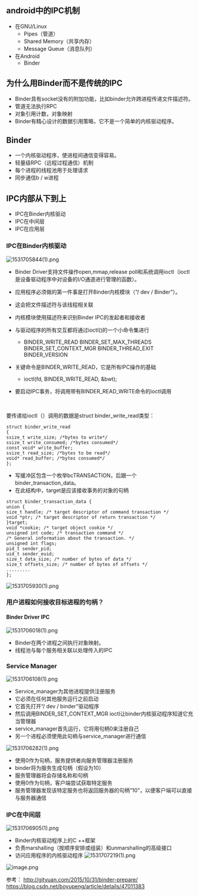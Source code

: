 ## android中的IPC机制

- 在GNU/Linux
  - Pipes（管道）
  - Shared Memory（共享内存）
  - Message Queue（消息队列）
- 在Android
  - Binder

## 为什么用Binder而不是传统的IPC

- Binder具有socket没有的附加功能，比如binder允许跨进程传递文件描述符。
- 管道无法执行RPC
- 对象引用计数，对象映射
- Binder有精心设计的数据引用策略，它不是一个简单的内核驱动程序。

## Binder

- 一个内核驱动程序，使进程间通信变得容易。
- 轻量级RPC（远程过程通信）机制
- 每个进程的线程池用于处理请求
- 同步通信b / w进程

## IPC内部从下到上

- IPC在Binder内核驱动
- IPC在中间层
- IPC在应用层

### IPC在Binder内核驱动

![1531705844(1).png](https://upload-images.jianshu.io/upload_images/3509189-16d7686c0e338fd4.png?imageMogr2/auto-orient/strip%7CimageView2/2/w/1240)


- Binder Driver支持文件操作open,mmap,release poll和系统调用ioctl（ioctl是设备驱动程序中对设备的I/O通道进行管理的函数）。

- 应用程序必须做的第一件事是打开Binder内核模块（“/ dev / Binder”）。

- 这会把文件描述符与该线程相关联

- 内核模块使用描述符来识别Binder IPC的发起者和接收者

- 与驱动程序的所有交互都将通过ioctl()的一个小命令集进行

  - BINDER_WRITE_READ
    BINDER_SET_MAX_THREADS
    BINDER_SET_CONTEXT_MGR
    BINDER_THREAD_EXIT
    BINDER_VERSION 

- 关键命令是BINDER_WRITE_READ，它是所有IPC操作的基础

  - ioctl(fd, BINDER_WRITE_READ, &bwt); 

- 要启动IPC事务，将调用带有BINDER_READ_WRITE命令的ioctl调用

  ​

要传递给ioctl（）调用的数据是struct binder_write_read类型：

```
struct binder_write_read
{
ssize_t write_size; /*bytes to write*/
ssize_t write_consumed; /*bytes consumed*/
const void* write_buffer;
ssize_t read_size; /*bytes to be read*/
void* read_buffer; /*bytes consumed*/
};
```

- 写缓冲区包含一个枚举bcTRANSACTION，后跟一个binder_transaction_data。
- 在此结构中，target是应该接收事务的对象的句柄

```
struct binder_transaction_data {
union {
size_t handle; /* target descriptor of command transaction */
void *ptr; /* target descriptor of return transaction */
}target;
void *cookie; /* target object cookie */
unsigned int code; /* transaction command */
/* General information about the transaction. */
unsigned int flags;
pid_t sender_pid;
uid_t sender_euid;
size_t data_size; /* number of bytes of data */
size_t offsets_size; /* number of bytes of offsets */
.........
};
```

![1531705930(1).png](https://upload-images.jianshu.io/upload_images/3509189-2e14c9a3920b9f2b.png?imageMogr2/auto-orient/strip%7CimageView2/2/w/1240)


### 用户进程如何接收目标进程的句柄？

#### Binder Driver IPC

![1531706018(1).png](https://upload-images.jianshu.io/upload_images/3509189-ee8063ca2ae6cfc0.png?imageMogr2/auto-orient/strip%7CimageView2/2/w/1240)


- Binder在两个进程之间执行对象映射。
- 线程池与每个服务相关联以处理传入的IPC

### Service Manager 

![1531706108(1).png](https://upload-images.jianshu.io/upload_images/3509189-3750ee28b2e102a1.png?imageMogr2/auto-orient/strip%7CimageView2/2/w/1240)


- Service_manager为其他进程提供注册服务
- 它必须在任何其他服务运行之前启动
- 它首先打开“/ dev / binder”驱动程序
- 然后调用BINDER_SET_CONTEXT_MGR ioctl让binder内核驱动程序知道它充当管理器
- service_manager首先运行，它将用句柄0来注册自己
- 另一个进程必须使用此句柄与service_manager进行通信

![1531706282(1).png](https://upload-images.jianshu.io/upload_images/3509189-4903ad10b2d51c4d.png?imageMogr2/auto-orient/strip%7CimageView2/2/w/1240)


- 使用0作为句柄，服务提供者向服务管理器注册服务
- binder将为服务生成句柄（假设为10）
- 服务管理器将会存储名称和句柄
- 使用0作为句柄，客户端尝试获取特定服务
- 服务管理器发现该特定服务也将返回服务器的句柄“10”，以便客户端可以直接与服务器通信

### IPC在中间层

![1531706905(1).png](https://upload-images.jianshu.io/upload_images/3509189-9863a717db5de805.png?imageMogr2/auto-orient/strip%7CimageView2/2/w/1240)


- Binder内核驱动程序上的C ++框架
- 负责marshalling（按顺序安排或组装）和unmarshalling的高级接口
- 访问应用程序的内核驱动程序
![1531707219(1).png](https://upload-images.jianshu.io/upload_images/3509189-06397e3ca688bd65.png?imageMogr2/auto-orient/strip%7CimageView2/2/w/1240)




![image.png](https://upload-images.jianshu.io/upload_images/3509189-425e7940db90199f.png?imageMogr2/auto-orient/strip%7CimageView2/2/w/1240)


参考：
http://gityuan.com/2015/10/31/binder-prepare/
https://blog.csdn.net/boyupeng/article/details/47011383
